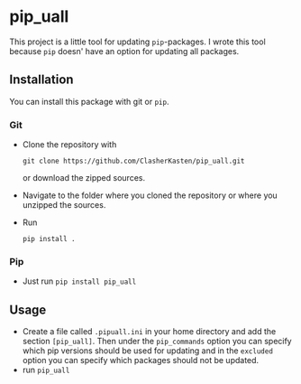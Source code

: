 # pip_uall
This project is a little tool for updating `pip`-packages. I wrote this tool because `pip` doesn' have an option for updating all packages.

## Installation
You can install this package with git or `pip`.

### Git
- Clone the repository with  
  ```
  git clone https://github.com/ClasherKasten/pip_uall.git
  ```  
  or download the zipped sources.

- Navigate to the folder where you cloned the repository or where you unzipped the sources.
- Run  
  ```
  pip install .
  ```

### Pip
- Just run ```pip install pip_uall```

## Usage
- Create a file called `.pipuall.ini` in your home directory and add the section `[pip_uall]`. Then under the `pip_commands` option you can specify which pip versions should be used for updating and in the `excluded` option you can specify which packages should not be updated.
- run `pip_uall`